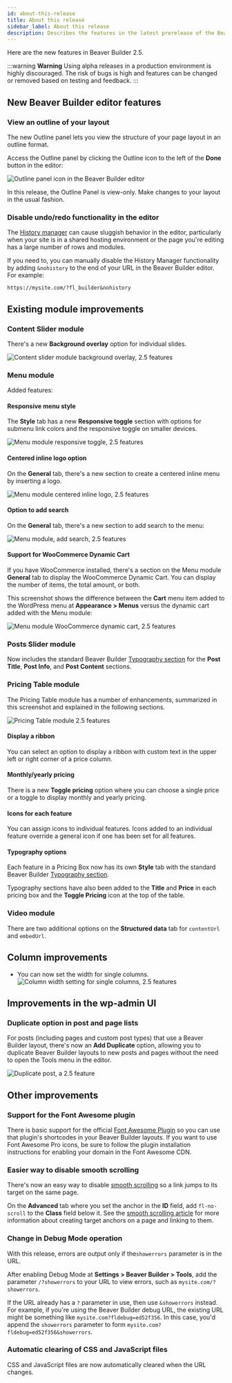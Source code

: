 ```yaml
---
id: about-this-release
title: About this release
sidebar_label: About this release
description: Describes the features in the latest prerelease of the Beaver Builder plugin.
---
```


Here are the new features in Beaver Builder 2.5.

:::warning **Warning**
Using alpha releases in a production environment is highly discouraged. The risk of bugs is high and features can be changed or removed based on testing and feedback.
:::

## New Beaver Builder editor features

### View an outline of your layout

The new Outline panel lets you view the structure of your page layout in an outline format. 

Access the Outline panel by clicking the Outline icon to the left of the **Done** button in the editor:

![Outline panel icon in the Beaver Builder editor](/img/2-5-features-outline-panel-icon-363.png) 

In this release, the Outline Panel is view-only. Make changes to your layout in the usual fashion.

### Disable undo/redo functionality in the editor
The [History manager](/beaver-builder/getting-started/bb-editor-basics/undo-redo.md) can cause sluggish behavior in the editor, particularly when your site is in a shared hosting environment or the page you're editing has a large number of rows and modules. 

If you need to, you can manually disable the History Manager functionality by adding `&nohistory` to the end of your URL in the Beaver Builder editor. For example:

```markup
https://mysite.com/?fl_builder&nohistory
```

## Existing module improvements

### Content Slider module

There's a new **Background overlay** option for individual slides.

![Content slider module background overlay, 2.5 features](/img/2-5-features-content-slider-module-background-overlay.png) 

<!---### Icon Group module

You can now display text next to Icons, just like the Icon Module. 
-->
### Menu module

Added features:

#### Responsive menu style

The **Style** tab has a new **Responsive toggle** section with options for submenu link colors and the responsive toggle on smaller devices.

![Menu module responsive toggle, 2.5 features](/img/2-5-features-menu-module-responsive-toggle.png) 

#### Centered inline logo option

On the **General** tab, there's a new section to create a centered inline menu by inserting a logo.

![Menu module centered inline logo, 2.5 features](/img/2-5-features-menu-module-centered-inline-logo.png) 

#### Option to add search

On the **General** tab, there's a new section to add search to the menu:

![Menu module, add search, 2.5 features](/img/2-5-features-menu-module-search-option.png) 

#### Support for WooCommerce Dynamic Cart 
If you have WooCommerce installed, there's a section on the Menu module **General** tab to display the WooCommerce Dynamic Cart. You can display the number of items, the total amount, or both.

This screenshot shows the difference between the **Cart** menu item added to the WordPress menu at **Appearance > Menus** versus the dynamic cart added with the Menu module:

![Menu module WooCommerce dynamic cart, 2.5 features](/img/2-5-features-menu-module-woocommerce-cart.png) 

<!---  ### Posts module

The **No posts found** option has been moved to the **Content** tab.
-->
### Posts Slider module

Now includes the standard Beaver Builder [Typography section](/beaver-builder/styles/typography/typography.md) for the **Post Title**, **Post Info**, and **Post Content** sections.

<!--### Posts Slider & Posts Carousel modules

There's now an option to customize the output when no posts are found.
-->
### Pricing Table module 

The Pricing Table module has a number of enhancements, summarized in this screenshot and explained in the following sections.

![Pricing Table module 2.5 features](/img/2-5-features-pricing-table-overview.png) 

#### Display a ribbon
You can select an option to display a ribbon with custom text in the upper left or right corner of a price column.

#### Monthly/yearly pricing
There is a new **Toggle pricing** option where you can choose  a single price or a toggle to display monthly and yearly pricing.

#### Icons for each feature
You can assign icons to individual features. Icons added to an individual feature override a general icon if one has been set for all features.

#### Typography options

Each feature in a Pricing Box now has its own **Style** tab with the standard Beaver Builder [Typography section](/beaver-builder/styles/typography/typography.md). 

Typography sections have also been added to the **Title** and **Price** in each pricing box and the **Toggle Pricing** icon at the top of the table.

### Video module

There are two additional options on the **Structured data** tab for `contentUrl` and `embedUrl`.

## Column improvements

* You can now set the width for single columns.  
![Column width setting for single columns, 2.5 features](/img/2-5-features-single-column-width.png) 
<!-- * There are now custom positions available for backgrounds. -->

## Improvements in the wp-admin UI

### Duplicate option in post and page lists

For posts (including pages and custom post types) that use a Beaver Builder layout, there's now an **Add Duplicate** option, allowing you to duplicate Beaver Builder layouts to new posts and pages without the need to open the Tools menu in the editor.

![Duplicate post, a 2.5 feature](/img/2-5-features-duplicate-post.png) 

## Other improvements

### Support for the Font Awesome plugin

There is basic support for the official [Font Awesome Plugin](https://wordpress.org/plugins/font-awesome/) so you can use that plugin's shortcodes in your Beaver Builder layouts. If you want to use Font Awesome Pro icons, be sure to follow the plugin installation instructions for enabling your domain in the Font Awesome CDN.

### Easier way to disable smooth scrolling

There's now an easy way to disable [smooth scrolling](/beaver-builder/advanced-builder-techniques/smooth-scrolling-links.md) so a link jumps to its target on the same page.  

On the **Advanced** tab where you set the anchor in the **ID** field, add `fl-no-scroll` to the **Class** field  below it. See the [smooth scrolling article](/beaver-builder/advanced-builder-techniques/smooth-scrolling-links.md) for more information about creating target anchors on a page and linking to them.

### Change in Debug Mode operation

With this release, errors are output only if  the`showerrors` parameter is in the URL.  

After enabling Debug Mode at **Settings > Beaver Builder > Tools**,  add the parameter `/?showerrors` to your URL to view errors, such as `mysite.com/?showerrors`.

If the URL already has a `?` parameter in use, then use `&showerrors` instead. For example, if you're using the Beaver Builder debug URL, the existing URL might be something like `mysite.com?fldebug=ed52f356`. In this case, you'd append the `showerrors` parameter to form `mysite.com?fldebug=ed52f356&showerrors`.

### Automatic clearing of CSS and JavaScript files
CSS and JavaScript files are now automatically cleared when the URL changes.
